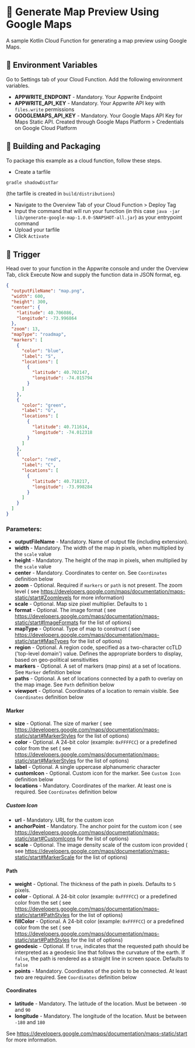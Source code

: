 # 🦠 Generate Map Preview Using Google Maps

A sample Kotlin Cloud Function for generating a map preview using Google Maps.

## 📝 Environment Variables

Go to Settings tab of your Cloud Function. Add the following environment variables.

- **APPWRITE_ENDPOINT** - Mandatory. Your Appwrite Endpoint
- **APPWRITE_API_KEY** - Mandatory. Your Appwrite API key with `files.write` permissions
- **GOOGLEMAPS_API_KEY** - Mandatory. Your Google Maps API Key for Maps Static API. Created through Google Maps
  Platform > Credentials on Google Cloud Platform

## 🚀 Building and Packaging

To package this example as a cloud function, follow these steps.

- Create a tarfile

```bash
gradle shadowDistTar
```

(the tarfile is created in `build/distributions`)

- Navigate to the Overview Tab of your Cloud Function > Deploy Tag
- Input the command that will run your function (in this
  case `java -jar lib/generate-google-map-1.0.0-SNAPSHOT-all.jar`) as your entrypoint command
- Upload your tarfile
- Click `Activate`

## 🎯 Trigger

Head over to your function in the Appwrite console and under the Overview Tab, click Execute Now and supply the function
data in JSON format, eg.

```json
{
  "outputFileName": "map.png",
  "width": 600,
  "height": 300,
  "center": {
    "latitude": 40.706086,
    "longitude": -73.996864
  },
  "zoom": 13,
  "mapType": "roadmap",
  "markers": [
    {
      "color": "blue",
      "label": "S",
      "locations": [
        {
          "latitude": 40.702147,
          "longitude": -74.015794
        }
      ]
    },
    {
      "color": "green",
      "label": "G",
      "locations": [
        {
          "latitude": 40.711614,
          "longitude": -74.012318
        }
      ]
    },
    {
      "color": "red",
      "label": "C",
      "locations": [
        {
          "latitude": 40.718217,
          "longitude": -73.998284
        }
      ]
    }
  ]
}
```

### Parameters:

- **outputFileName** - Mandatory. Name of output file (including extension).
- **width** - Mandatory. The width of the map in pixels, when multiplied by the `scale` value
- **height** - Mandatory. The height of the map in pixels, when multiplied by the `scale` value
- **center** - Mandatory. Coordinates to center on. See `Coordinates` definition below
- **zoom** - Optional. Required if `markers` or `path` is not present. The zoom level (
  see https://developers.google.com/maps/documentation/maps-static/start#Zoomlevels for more information)
- **scale** - Optional. Map size pixel multiplier. Defaults to `1`
- **format** - Optional. The image format (
  see https://developers.google.com/maps/documentation/maps-static/start#ImageFormats for the list of options)
- **mapType** - Optional. Type of map to construct (
  see https://developers.google.com/maps/documentation/maps-static/start#MapTypes for the list of options)
- **region** - Optional. A region code, specified as a two-character ccTLD ('top-level domain') value. Defines the
  appropriate borders to display, based on geo-political sensitivities
- **markers** - Optional. A set of markers (map pins) at a set of locations. See `Marker` definition below
- **paths** - Optional. A set of locations connected by a path to overlay on the map image. See `Path` definition below
- **viewport** - Optional. Coordinates of a location to remain visible. See `Coordinates` definition below

#### Marker

- **size** - Optional. The size of marker (
  see https://developers.google.com/maps/documentation/maps-static/start#MarkerStyles for the list of options)
- **color** - Optional. A 24-bit color (example: `0xFFFFCC`) or a predefined color from the set (
  see https://developers.google.com/maps/documentation/maps-static/start#MarkerStyles for the list of options)
- **label** - Optional. A single uppercase alphanumeric character
- **customIcon** - Optional. Custom icon for the marker. See `Custom Icon` definition below
- **locations** - Mandatory. Coordinates of the marker. At least one is required. See `Coordinates` definition below

##### Custom Icon

- **url** - Mandatory. URL for the custom icon
- **anchorPoint** - Mandatory. The anchor point for the custom icon (
  see https://developers.google.com/maps/documentation/maps-static/start#CustomIcons for the list of options)
- **scale** - Optional. The image density scale of the custom icon provided (
  see https://developers.google.com/maps/documentation/maps-static/start#MarkerScale for the list of options)

#### Path

- **weight** - Optional. The thickness of the path in pixels. Defaults to `5` pixels.
- **color** - Optional. A 24-bit color (example: `0xFFFFCC`) or a predefined color from the set (
  see https://developers.google.com/maps/documentation/maps-static/start#PathStyles for the list of options)
- **fillColor** - Optional. A 24-bit color (example: `0xFFFFCC`) or a predefined color from the set (
  see https://developers.google.com/maps/documentation/maps-static/start#PathStyles for the list of options)
- **geodesic** - Optional. If `true`, indicates that the requested path should be interpreted as a geodesic line that
  follows the curvature of the earth. If `false`, the path is rendered as a straight line in screen space. Defaults
  to `false`
- **points** - Mandatory. Coordinates of the points to be connected. At least two are required. See `Coordinates`
  definition below

#### Coordinates

- **latitude** - Mandatory. The latitude of the location. Must be between `-90` and `90`
- **longitude** - Mandatory. The longitude of the location. Must be between `-180` and `180`

See https://developers.google.com/maps/documentation/maps-static/start for more information.
